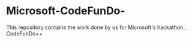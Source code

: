 # Microsoft-CodeFunDo-
This repository contains the work done by us for Microsoft's hackathon , CodeFunDo++

